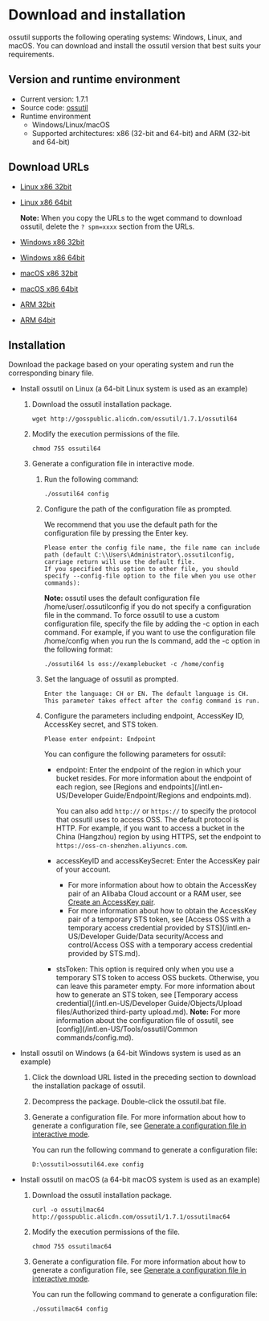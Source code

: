 # Download and installation

ossutil supports the following operating systems: Windows, Linux, and macOS. You can download and install the ossutil version that best suits your requirements.

## Version and runtime environment

-   Current version: 1.7.1
-   Source code: [ossutil](https://github.com/aliyun/ossutil)
-   Runtime environment
    -   Windows/Linux/macOS
    -   Supported architectures: x86 \(32-bit and 64-bit\) and ARM \(32-bit and 64-bit\)

## Download URLs

-   [Linux x86 32bit](https://gosspublic.alicdn.com/ossutil/1.7.1/ossutil32)
-   [Linux x86 64bit](https://gosspublic.alicdn.com/ossutil/1.7.1/ossutil64)

    **Note:** When you copy the URLs to the wget command to download ossutil, delete the `? spm=xxxx` section from the URLs.

-   [Windows x86 32bit](https://gosspublic.alicdn.com/ossutil/1.7.1/ossutil32.zip)
-   [Windows x86 64bit](https://gosspublic.alicdn.com/ossutil/1.7.1/ossutil64.zip)
-   [macOS x86 32bit](https://gosspublic.alicdn.com/ossutil/1.7.1/ossutilmac32)
-   [macOS x86 64bit](https://gosspublic.alicdn.com/ossutil/1.7.1/ossutilmac64)
-   [ARM 32bit](https://gosspublic.alicdn.com/ossutil/1.7.1/ossutilarm32)
-   [ARM 64bit](https://gosspublic.alicdn.com/ossutil/1.7.1/ossutilarm64)

## Installation

Download the package based on your operating system and run the corresponding binary file.

-   Install ossutil on Linux \(a 64-bit Linux system is used as an example\)
    1.  Download the ossutil installation package.

        ```
        wget http://gosspublic.alicdn.com/ossutil/1.7.1/ossutil64                           
        ```

    2.  Modify the execution permissions of the file.

        ```
        chmod 755 ossutil64
        ```

    3.  Generate a configuration file in interactive mode.

        1.  Run the following command:

            ```
            ./ossutil64 config
            ```

        2.  Configure the path of the configuration file as prompted.

            We recommend that you use the default path for the configuration file by pressing the Enter key.

            ```
            Please enter the config file name, the file name can include path (default C:\\Users\Administrator\.ossutilconfig, carriage return will use the default file.
            If you specified this option to other file, you should specify --config-file option to the file when you use other commands): 
            ```

            **Note:** ossutil uses the default configuration file /home/user/.ossutilconfig if you do not specify a configuration file in the command. To force ossutil to use a custom configuration file, specify the file by adding the -c option in each command. For example, if you want to use the configuration file /home/config when you run the ls command, add the -c option in the following format:

            ```
            ./ossutil64 ls oss://examplebucket -c /home/config
            ```

        3.  Set the language of ossutil as prompted.

            ```
            Enter the language: CH or EN. The default language is CH. This parameter takes effect after the config command is run. 
            ```

        4.  Configure the parameters including endpoint, AccessKey ID, AccessKey secret, and STS token.

            ```
            Please enter endpoint: Endpoint                                     
            ```

            You can configure the following parameters for ossutil:

            -   endpoint: Enter the endpoint of the region in which your bucket resides. For more information about the endpoint of each region, see [Regions and endpoints](/intl.en-US/Developer Guide/Endpoint/Regions and endpoints.md).

                You can also add `http://` or `https://` to specify the protocol that ossutil uses to access OSS. The default protocol is HTTP. For example, if you want to access a bucket in the China \(Hangzhou\) region by using HTTPS, set the endpoint to `https://oss-cn-shenzhen.aliyuncs.com`.

            -   accessKeyID and accessKeySecret: Enter the AccessKey pair of your account.
                -   For more information about how to obtain the AccessKey pair of an Alibaba Cloud account or a RAM user, see [Create an AccessKey pair]().
                -   For more information about how to obtain the AccessKey pair of a temporary STS token, see [Access OSS with a temporary access credential provided by STS](/intl.en-US/Developer Guide/Data security/Access and control/Access OSS with a temporary access credential provided by STS.md).
            -   stsToken: This option is required only when you use a temporary STS token to access OSS buckets. Otherwise, you can leave this parameter empty. For more information about how to generate an STS token, see [Temporary access credential](/intl.en-US/Developer Guide/Objects/Upload files/Authorized third-party upload.md).
        **Note:** For more information about the configuration file of ossutil, see [config](/intl.en-US/Tools/ossutil/Common commands/config.md).

-   Install ossutil on Windows \(a 64-bit Windows system is used as an example\)
    1.  Click the download URL listed in the preceding section to download the installation package of ossutil.
    2.  Decompress the package. Double-click the ossutil.bat file.
    3.  Generate a configuration file. For more information about how to generate a configuration file, see [Generate a configuration file in interactive mode](#li_j6f_g28_vfx).

        You can run the following command to generate a configuration file:

        ```
        D:\ossutil>ossutil64.exe config
        ```

-   Install ossutil on macOS \(a 64-bit macOS system is used as an example\)
    1.  Download the ossutil installation package.

        ```
        curl -o ossutilmac64 http://gosspublic.alicdn.com/ossutil/1.7.1/ossutilmac64
        ```

    2.  Modify the execution permissions of the file.

        ```
        chmod 755 ossutilmac64
        ```

    3.  Generate a configuration file. For more information about how to generate a configuration file, see [Generate a configuration file in interactive mode](#li_j6f_g28_vfx).

        You can run the following command to generate a configuration file:

        ```
        ./ossutilmac64 config
        ```



